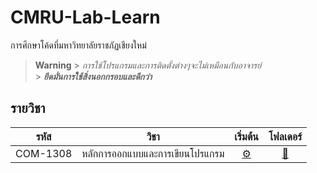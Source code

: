 # CMRU-Lab-Learn

การศึกษาโค้ดที่มหาวิทยาลัยราชภัฏเชียงใหม่

> **Warning** > _การใช้โปรแกรมและการติดตั้งต่างๆจะไม่เหมือนกับอาจารย์_<br> > **_ยึดมั่นการใช้สิ่งนอกกรอบและดีกว่า_**

## รายวิชา

|   รหัส   |              วิชา               |          เริ่มต้น          |     โฟลเดอร์      |
| :------: | :-----------------------------: | :------------------------: | :---------------: |
| COM-1308 | หลักการออกแบบและการเขียนโปรแกรม | [⚙️](./COM-1308/README.md) | [📁](./COM-1308/) |
